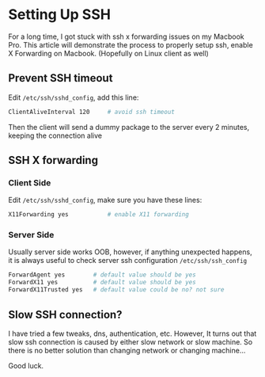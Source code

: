 # Setting Up SSH
For a long time, I got stuck with ssh  x forwarding issues on my Macbook Pro. This article will demonstrate the process to properly setup ssh, enable X Forwarding on Macbook. (Hopefully on Linux client as well)

## Prevent SSH timeout
Edit `/etc/ssh/sshd_config`, add this line:
```bash
ClientAliveInterval 120     # avoid ssh timeout
```
Then the client will send a dummy package to the server every 2 minutes, keeping the connection alive

## SSH X forwarding
### Client Side
Edit `/etc/ssh/sshd_config`, make sure you have these lines:
```bash
X11Forwarding yes           # enable X11 forwarding
```

### Server Side
Usually server side works OOB, however, if anything unexpected happens, it is always useful to check server ssh configuration `/etc/ssh/ssh_config`
```bash
ForwardAgent yes        # default value should be yes
ForwardX11 yes          # default value should be yes
ForwardX11Trusted yes   # default value could be no? not sure    
```

## Slow SSH connection?
I have tried a few tweaks, dns, authentication, etc.
However, It turns out that slow ssh connection is caused by either slow network or slow machine. So there is no better solution than changing network or changing machine...

Good luck.
